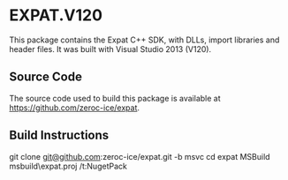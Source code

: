 # EXPAT.V120

This package contains the Expat C++ SDK, with DLLs, import libraries and header files.
It was built with Visual Studio 2013 (V120).

## Source Code

The source code used to build this package is available at https://github.com/zeroc-ice/expat.

## Build Instructions

git clone git@github.com:zeroc-ice/expat.git -b msvc
cd expat
MSBuild msbuild\expat.proj /t:NugetPack
